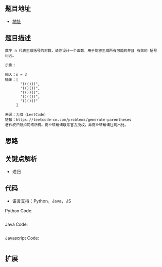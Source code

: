 ## 题目地址

- [地址](https://leetcode-cn.com/problems/generate-parentheses/)

## 题目描述

```
数字 n 代表生成括号的对数，请你设计一个函数，用于能够生成所有可能的并且 有效的 括号组合。

示例：

输入：n = 3
输出：[
       "((()))",
       "(()())",
       "(())()",
       "()(())",
       "()()()"
     ]

来源：力扣（LeetCode）
链接：https://leetcode-cn.com/problems/generate-parentheses
著作权归领扣网络所有。商业转载请联系官方授权，非商业转载请注明出处。
```

## 思路

## 关键点解析

- 递归

## 代码

- 语言支持：Python，Java，JS

Python Code:

```python

```

Java Code:

```java

```

Javascript Code:

```js

```

## 扩展
